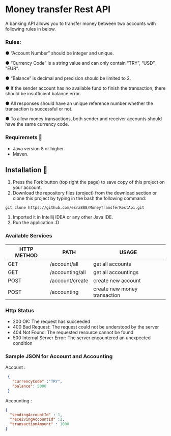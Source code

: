 # Money transfer Rest API 

A banking API allows you to transfer money between two accounts with following rules in below.

### Rules:

● “Account Number” should be integer and unique.

● “Currency Code” is a string value and can only contain “TRY”, “USD”, “EUR”.

● “Balance” is decimal and precision should be limited to 2.

● If the sender account has no available fund to finish the transaction, there should be
insufficient balance error.

● All responses should have an unique reference number whether the transaction is
successful or not.

● To allow money transactions, both sender and receiver accounts should have the same
currency code.

### Requiremets 🔧

- Java version 8 or higher.
- Maven.

## Installation 🔌

1. Press the Fork button (top right the page) to save copy of this project on your account.
2. Download the repository files (project) from the download section or clone this project by typing in the bash the following command:

```
git clone https://github.com/esra888/MoneyTransferRestApi.git
```

1. Imported it in Intellij IDEA or any other Java IDE.
2. Run the application :D

### Available Services

| HTTP METHOD | PATH            | USAGE                        |
| ----------- | --------------- | ---------------------------- |
| GET         | /account/all    | get all accounts             |
| GET         | /accounting/all | get all accountings          |
| POST        | /account/create | create new account           |
| POST        | /accounting     | create new money transaction |

### Http Status

- 200 OK: The request has succeeded
- 400 Bad Request: The request could not be understood by the server
- 404 Not Found: The requested resource cannot be found
- 500 Internal Server Error: The server encountered an unexpected condition

### Sample JSON for Account and Accounting

Account :

```json
 {
   "currencyCode" :"TRY",
   "balance": 5000
 }
```

Accounting :

```json
{
  "sendingAccountId" : 1,
  "receivingAccountId" :2,
  "transactionAmount" : 1000
}
```

